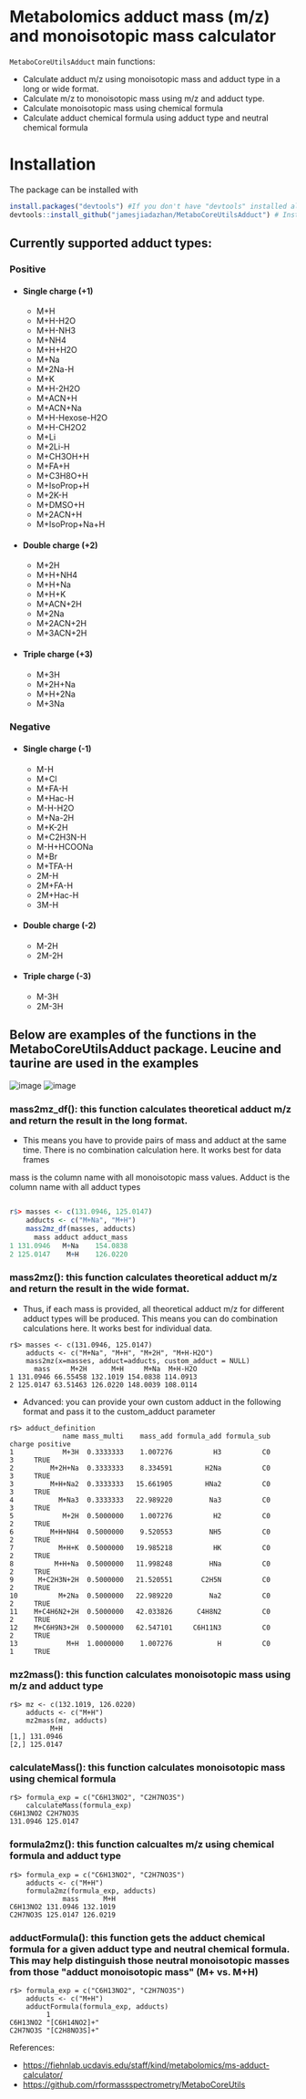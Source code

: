 # Metabolomics adduct mass (m/z) and monoisotopic mass calculator

`MetaboCoreUtilsAdduct` main functions:
- Calculate adduct m/z using monoisotopic mass and adduct type in a long or wide format.
- Calculate m/z to monoisotopic mass using m/z and adduct type.
- Calculate monoisotopic mass using chemical formula
- Calculate adduct chemical formula using adduct type and neutral chemical formula


# Installation

The package can be installed with

```r
install.packages("devtools") #If you don't have "devtools" installed already
devtools::install_github("jamesjiadazhan/MetaboCoreUtilsAdduct") # Install the package from GitHub
```



## Currently supported adduct types:

### **Positive**
- #### Single charge (+1)
  - M+H
  - M+H-H2O
  - M+H-NH3
  - M+NH4
  - M+H+H2O
  - M+Na
  - M+2Na-H
  - M+K
  - M+H-2H2O
  - M+ACN+H
  - M+ACN+Na
  - M+H-Hexose-H2O
  - M+H-CH2O2
  - M+Li
  - M+2Li-H
  - M+CH3OH+H
  - M+FA+H
  - M+C3H8O+H
  - M+IsoProp+H
  - M+2K-H
  - M+DMSO+H
  - M+2ACN+H
  - M+IsoProp+Na+H
- #### Double charge (+2)
  - M+2H
  - M+H+NH4
  - M+H+Na
  - M+H+K
  - M+ACN+2H
  - M+2Na
  - M+2ACN+2H
  - M+3ACN+2H
- #### Triple charge (+3)
  - M+3H
  - M+2H+Na
  - M+H+2Na
  - M+3Na

### **Negative**
- #### Single charge (-1)
  - M-H
  - M+Cl
  - M+FA-H
  - M+Hac-H
  - M-H-H2O
  - M+Na-2H
  - M+K-2H
  - M+C2H3N-H
  - M-H+HCOONa
  - M+Br
  - M+TFA-H
  - 2M-H
  - 2M+FA-H
  - 2M+Hac-H
  - 3M-H
- #### Double charge (-2)
  - M-2H
  - 2M-2H
- #### Triple charge (-3)
  - M-3H
  - 2M-3H

## Below are examples of the functions in the MetaboCoreUtilsAdduct package. Leucine and taurine are used in the examples
![image](https://github.com/jamesjiadazhan/MetaboCoreUtilsAdduct/assets/108076575/0cc99bee-8796-4361-8254-351648d2b72d)
![image](https://github.com/jamesjiadazhan/MetaboCoreUtilsAdduct/assets/108076575/8c15e33e-0bc3-41c0-94bc-8dd8bbf4d3a2)



### mass2mz_df(): this function calculates theoretical adduct m/z and return the result in the long format. 
- This means you have to provide pairs of mass and adduct at the same time. There is no combination calculation here. It works best for data frames

mass is the column name with all monoisotopic mass values.
Adduct is the column name with all adduct types

```r

r$> masses <- c(131.0946, 125.0147)
    adducts <- c("M+Na", "M+H")
    mass2mz_df(masses, adducts)
      mass adduct adduct_mass
1 131.0946   M+Na    154.0838
2 125.0147    M+H    126.0220

```

### mass2mz(): this function calculates theoretical adduct m/z and return the result in the wide format. 
- Thus, if each mass is provided, all theoretical adduct m/z for different adduct types will be produced. This means you can do combination calculations here. It works best for individual data.
```
r$> masses <- c(131.0946, 125.0147)
    adducts <- c("M+Na", "M+H", "M+2H", "M+H-H2O")
    mass2mz(x=masses, adduct=adducts, custom_adduct = NULL)
      mass     M+2H      M+H     M+Na  M+H-H2O
1 131.0946 66.55458 132.1019 154.0838 114.0913
2 125.0147 63.51463 126.0220 148.0039 108.0114
```

- Advanced: you can provide your own custom adduct in the following format and pass it to the custom_adduct parameter
```
r$> adduct_definition
             name mass_multi    mass_add formula_add formula_sub charge positive
1            M+3H  0.3333333    1.007276          H3          C0      3     TRUE
2         M+2H+Na  0.3333333    8.334591        H2Na          C0      3     TRUE
3         M+H+Na2  0.3333333   15.661905        HNa2          C0      3     TRUE
4           M+Na3  0.3333333   22.989220         Na3          C0      3     TRUE
5            M+2H  0.5000000    1.007276          H2          C0      2     TRUE
6         M+H+NH4  0.5000000    9.520553         NH5          C0      2     TRUE
7           M+H+K  0.5000000   19.985218          HK          C0      2     TRUE
8          M+H+Na  0.5000000   11.998248         HNa          C0      2     TRUE
9      M+C2H3N+2H  0.5000000   21.520551       C2H5N          C0      2     TRUE
10          M+2Na  0.5000000   22.989220         Na2          C0      2     TRUE
11    M+C4H6N2+2H  0.5000000   42.033826      C4H8N2          C0      2     TRUE
12    M+C6H9N3+2H  0.5000000   62.547101     C6H11N3          C0      2     TRUE
13            M+H  1.0000000    1.007276           H          C0      1     TRUE
```


### mz2mass(): this function calculates monoisotopic mass using m/z and adduct type
```
r$> mz <- c(132.1019, 126.0220)
    adducts <- c("M+H")
    mz2mass(mz, adducts)
          M+H
[1,] 131.0946
[2,] 125.0147
```

### calculateMass(): this function calculates monoisotopic mass using chemical formula
```
r$> formula_exp = c("C6H13NO2", "C2H7NO3S")
    calculateMass(formula_exp)
C6H13NO2 C2H7NO3S 
131.0946 125.0147 
```

### formula2mz(): this function calcualtes m/z using chemical formula and adduct type
```
r$> formula_exp = c("C6H13NO2", "C2H7NO3S")
    adducts <- c("M+H")
    formula2mz(formula_exp, adducts)
             mass      M+H
C6H13NO2 131.0946 132.1019
C2H7NO3S 125.0147 126.0219
```

### adductFormula(): this function gets the adduct chemical formula for a given adduct type and neutral chemical formula. This may help distinguish those neutral monoisotopic masses from those "adduct monoisotopic mass" (M+ vs. M+H)
```
r$> formula_exp = c("C6H13NO2", "C2H7NO3S")
    adducts <- c("M+H")
    adductFormula(formula_exp, adducts)
         1            
C6H13NO2 "[C6H14NO2]+"
C2H7NO3S "[C2H8NO3S]+"
```


References:
- https://fiehnlab.ucdavis.edu/staff/kind/metabolomics/ms-adduct-calculator/
- https://github.com/rformassspectrometry/MetaboCoreUtils
